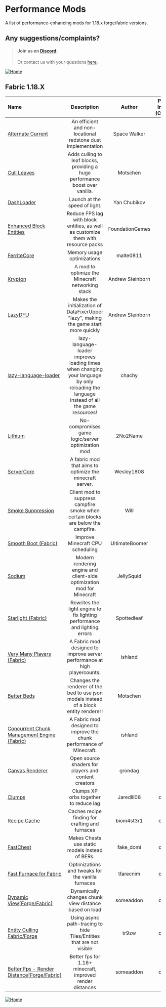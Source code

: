# Performance Mods
A list of performance-enhancing mods for 1.18.x forge/fabric versions.

## Any suggestions/complaints?
> #### Join us on [Discord](https://discord.gg/8nzHYhVUQS).
> Or contact us with your questions [here](./issues).



[![Home](https://i.imgur.com/zGuelkW.png)](./README.md)

## Fabric 1.18.X
| Name                                                                                                                  |                                                                Description                                                                |      Author      | Performance Improvement (Client/Server) |                                                                Need help?                                                                 |
|:----------------------------------------------------------------------------------------------------------------------|:-----------------------------------------------------------------------------------------------------------------------------------------:|:----------------:|:---------------------------------------:|:-----------------------------------------------------------------------------------------------------------------------------------------:|
| [Alternate Current](https://modrinth.com/mod/alternate-current)                                                       |                                       An efficient and non-locational redstone dust implementation                                        |   Space Walker   |                 Server                  |                 [Discord](https://discord.gg/EJC9zkX) [Github](https://github.com/SpaceWalkerRS/alternate-current/issues)                 |
| [Cull Leaves](https://modrinth.com/mod/cull-leaves)                                                                   |                               Adds culling to leaf blocks, providing a huge performance boost over vanilla.                               |     Motschen     |                 Client                  |                 [Discord](https://discord.gg/jAGnWYHm3r) [Github](https://github.com/TeamMidnightDust/CullLeaves/issues)                  |
| [DashLoader](https://modrinth.com/mod/dashloader)                                                                     |                                                       Launch at the speed of light.                                                       |   Yan Chubikov   |                 Client                  |                      [Discord](https://discord.gg/8F8MaYzk5h) [Github](https://github.com/alphaqu/DashLoader/issues)                      |
| [Enhanced Block Entities](https://modrinth.com/mod/ebe)                                                               |                             Reduce FPS lag with block entities, as well as customize them with resource packs                             | FoundationGames  |                 Client                  |            [Discord](https://discord.gg/7Aw3y4RtY9) [Github](https://github.com/FoundationGames/EnhancedBlockEntities/issues)             |
| [FerriteCore](https://modrinth.com/mod/ferrite-core)                                                                  |                                                        Memory usage optimizations                                                         |    malte0811     |                  Both                   |                                         [Github](https://github.com/malte0811/FerriteCore/issues)                                         |
| [Krypton](https://modrinth.com/mod/krypton)                                                                           |                                             A mod to optimize the Minecraft networking stack                                              | Andrew Steinborn |                  Both                   |                        [Discord](https://discord.gg/RUGArxEQ8J) [Github](https://github.com/astei/krypton/issues)                         |
| [LazyDFU](https://modrinth.com/mod/lazydfu)                                                                           |                           Makes the initialization of DataFixerUpper "lazy", making the game start more quickly                           | Andrew Steinborn |                  Both                   |                        [Discord](https://discord.gg/RUGArxEQ8J) [Github](https://github.com/astei/lazydfu/issues)                         |
| [lazy-language-loader](https://modrinth.com/mod/lazy-language-loader)                                                 | lazy-language-loader improves loading times when changing your language by only reloading the language instead of all the game resources! |      chachy      |                 Client                  |                [Discord](https://discord.gg/XAjvZ8GvPy) [Github](https://github.com/ChachyDev/lazy-language-loader/issues)                |
| [Lithium](https://modrinth.com/mod/lithium)                                                                           |                                             No-compromises game logic/server optimization mod                                             |     2No2Name     |                  Both                   |                  [Discord](https://jellysquid.me/discord) [Github](https://github.com/jellysquid3/lithium-fabric/issues)                  |
| [ServerCore](https://modrinth.com/mod/servercore)                                                                     |                                         A fabric mod that aims to optimize the minecraft server.                                          |    Wesley1808    |                  Both                   |                                         [Github](https://github.com/Wesley1808/ServerCore/issues)                                         |
| [Smoke Suppression](https://modrinth.com/mod/smoke-suppression)                                                       |                             Client mod to suppress campfire smoke when certain blocks are below the campfire.                             |       Will       |                 Client                  |                                [Github](https://gitlab.com/supersaiyansubtlety/smoke_suppression/-/issues)                                |
| [Smooth Boot (Fabric)](https://modrinth.com/mod/smoothboot-fabric)                                                    |                                                     Improve Minecraft CPU scheduling                                                      |  UltimateBoomer  |                  Both                   | [Discord]() [Github](https://github.com/UltimateBoomer/mc-smoothboot/issues) [Wiki](https://github.com/UltimateBoomer/mc-smoothboot/wiki) |
| [Sodium](https://modrinth.com/mod/sodium)                                                                             |                                  Modern rendering engine and client-side optimization mod for Minecraft                                   |    JellySquid    |                 Client                  |                  [Discord](https://jellysquid.me/discord) [Github](https://github.com/jellysquid3/sodium-fabric/issues)                   |
| [Starlight (Fabric)](https://modrinth.com/mod/starlight)                                                              |                                 Rewrites the light engine to fix lighting performance and lighting errors                                 |   Spottedleaf    |                  Both                   |                        [Discord](https://discord.gg/tuinity) [Github](https://github.com/PaperMC/Starlight/issues)                        |
| [Very Many Players (Fabric)](https://modrinth.com/mod/vmp-fabric)                                                     |                                 A Fabric mod designed to improve server performance at high playercounts.                                 |     ishland      |                  Both                   |                  [Discord](https://discord.io/ishlandbukkit) [Github](https://github.com/RelativityMC/VMP-fabric/issues)                  |
| [Better Beds](https://modrinth.com/mod/better-beds)                                                                   |                          Changes the renderer of the bed to use json models instead of a block entity renderer!                           |     Motschen     |                 Client                  |                 [Discord](https://discord.gg/jAGnWYHm3r) [Github](https://github.com/TeamMidnightDust/BetterBeds/issues)                  |
| [Concurrent Chunk Management Engine (Fabric)](https://modrinth.com/mod/c2me-fabric)                                   |                                   A Fabric mod designed to improve the chunk performance of Minecraft.                                    |     ishland      |                  Both                   |                 [Discord](https://discord.io/ishlandbukkit) [Github](https://github.com/RelativityMC/C2ME-fabric/issues)                  |
| [Canvas Renderer](https://modrinth.com/mod/canvas)                                                                    |                                           Open source shaders for players and content creators                                            |     grondag      |                 Client                  |                        [Discord](https://discord.gg/7NaqR2e) [Github](https://github.com/vram-guild/canvas/issues)                        |
| [Clumps](https://www.curseforge.com/minecraft/mc-mods/clumps)                                                         |                                                   Clumps XP orbs together to reduce lag                                                   |    Jaredlll08    |               custom_data               |                                           [Github](https://github.com/jaredlll08/Clumps/issues)                                           |
| [Recipe Cache](https://www.curseforge.com/minecraft/mc-mods/recipe-cache)                                             |                                              Caches recipe finding for crafting and furnaces                                              |    biom4st3r1    |               custom_data               |                                                                [Github]()                                                                 |
| [FastChest](https://www.curseforge.com/minecraft/mc-mods/fastchest)                                                   |                                              Makes Chests use static models instead of BERs.                                              |    fake_domi     |               custom_data               |                                          [Github](https://github.com/FakeDomi/FastChest/issues)                                           |
| [Fast Furnace for Fabric](https://www.curseforge.com/minecraft/mc-mods/fast-furnace-for-fabric)                       |                                             Optimizations and tweaks for the vanilla furnaces                                             |    tfarecnim     |               custom_data               |                                                                [Github]()                                                                 |
| [Dynamic View[Forge/Fabric]](https://www.curseforge.com/minecraft/mc-mods/dynamic-view)                               |                                           Dynamically changes chunk view distance based on load                                           |    someaddon     |               custom_data               |                                          [Github](https://github.com/ldtteam/Dynview/issues/new)                                          |
| [Entity Culling Fabric/Forge](https://www.curseforge.com/minecraft/mc-mods/entityculling)                             |                                   Using async path-tracing to hide Tiles/Entities that are not visible                                    |      tr9zw       |               custom_data               |                                                                [Github]()                                                                 |
| [Better Fps - Render Distance[Forge/Fabric]](https://www.curseforge.com/minecraft/mc-mods/better-fps-render-distance) |                                         Better fps for 1.16+ minecraft, improved render distances                                         |    someaddon     |               custom_data               |                                                                [Github]()                                                                 |

[![Home](https://i.imgur.com/zGuelkW.png)](./README.md)
